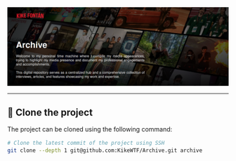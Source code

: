 <div align="center">
  <img src=".github/readme/logo.png" alt="Archive" />
  <br/>
</div>

---

## 🐏 Clone the project

The project can be cloned using the following command:

```sh
# Clone the latest commit of the project using SSH
git clone --depth 1 git@github.com:KikeWTF/Archive.git archive
```
